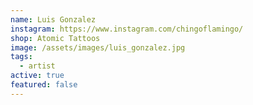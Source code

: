 ```yaml
---
name: Luis Gonzalez
instagram: https://www.instagram.com/chingoflamingo/
shop: Atomic Tattoos
image: /assets/images/luis_gonzalez.jpg
tags:
  - artist
active: true
featured: false
---
```

